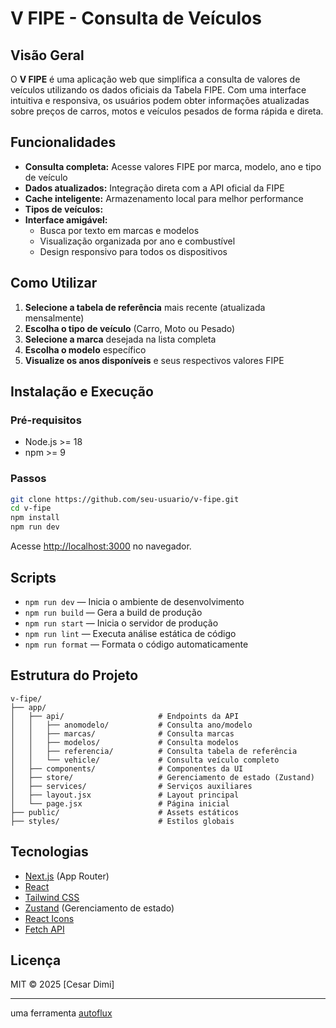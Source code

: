 # V FIPE - Consulta de Veículos

## Visão Geral

O **V FIPE** é uma aplicação web que simplifica a consulta de valores de veículos utilizando os dados oficiais da Tabela FIPE. Com uma interface intuitiva e responsiva, os usuários podem obter informações atualizadas sobre preços de carros, motos e veículos pesados de forma rápida e direta.

## Funcionalidades

- **Consulta completa:** Acesse valores FIPE por marca, modelo, ano e tipo de veículo
- **Dados atualizados:** Integração direta com a API oficial da FIPE
- **Cache inteligente:** Armazenamento local para melhor performance
- **Tipos de veículos:**
- **Interface amigável:**
  - Busca por texto em marcas e modelos
  - Visualização organizada por ano e combustível
  - Design responsivo para todos os dispositivos

## Como Utilizar

1. **Selecione a tabela de referência** mais recente (atualizada mensalmente)
2. **Escolha o tipo de veículo** (Carro, Moto ou Pesado)
3. **Selecione a marca** desejada na lista completa
4. **Escolha o modelo** específico
5. **Visualize os anos disponíveis** e seus respectivos valores FIPE

## Instalação e Execução

### Pré-requisitos

- Node.js >= 18
- npm >= 9

### Passos

```sh
git clone https://github.com/seu-usuario/v-fipe.git
cd v-fipe
npm install
npm run dev
```

Acesse [http://localhost:3000](http://localhost:3000) no navegador.

## Scripts

- `npm run dev` — Inicia o ambiente de desenvolvimento
- `npm run build` — Gera a build de produção
- `npm run start` — Inicia o servidor de produção
- `npm run lint` — Executa análise estática de código
- `npm run format` — Formata o código automaticamente

## Estrutura do Projeto

```
v-fipe/
├── app/
│   ├── api/                     # Endpoints da API
│   │   ├── anomodelo/           # Consulta ano/modelo
│   │   ├── marcas/              # Consulta marcas
│   │   ├── modelos/             # Consulta modelos
│   │   ├── referencia/          # Consulta tabela de referência
│   │   └── vehicle/             # Consulta veículo completo
│   ├── components/              # Componentes da UI
│   ├── store/                   # Gerenciamento de estado (Zustand)
│   ├── services/                # Serviços auxiliares
│   ├── layout.jsx               # Layout principal
│   └── page.jsx                 # Página inicial
├── public/                      # Assets estáticos
├── styles/                      # Estilos globais
```

## Tecnologias

- [Next.js](https://nextjs.org/) (App Router)
- [React](https://react.dev/)
- [Tailwind CSS](https://tailwindcss.com/)
- [Zustand](https://zustand-demo.pmnd.rs/) (Gerenciamento de estado)
- [React Icons](https://react-icons.github.io/react-icons/)
- [Fetch API](https://developer.mozilla.org/en-US/docs/Web/API/Fetch_API)


## Licença

MIT © 2025 [Cesar Dimi]

---

uma ferramenta [autoflux](https://autoflux.app.br/)
